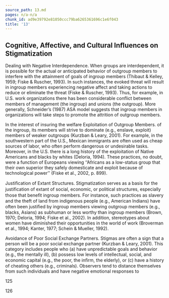 ```yaml
---
source_path: 13.md
pages: n/a-n/a
chunk_id: ad9e39792e81050ccc79ba6265361696c1e6f043
title: '13'
---
```

## Cognitive, Affective, and Cultural Inﬂuences on Stigmatization

Dealing with Negative Interdependence. When groups are interdependent, it is possible for the actual or anticipated behavior of outgroup members to interfere with the attainment of goals of ingroup members (Thibaut & Kelley, 1959; Fiske & Ruscher, 1993). In such instances, the evoked threat will result in ingroup members experiencing negative affect and taking actions to reduce or eliminate the threat (Fiske & Ruscher, 1993). Thus, for example, in U.S. work organizations there has been considerable conﬂict between members of management (the ingroup) and unions (the outgroup). More generally, Schneider’s (1987) ASA model suggests that ingroup members in organizations will take steps to promote the attrition of outgroup members.

In the interest of insuring the welfare Exploitation of Outgroup Members. of the ingroup, its members will strive to dominate (e.g., enslave, exploit) members of weaker outgroups (Kurzban & Leary, 2001). For example, in the southwestern part of the U.S., Mexican immigrants are often used as cheap sources of labor, who often perform dangerous or undesirable tasks. Moreover, in the U.S. there is a long history of the exploitation of Native Americans and blacks by whites (Deloria, 1994). These practices, no doubt, were a function of Europeans viewing ‘‘Africans as a low-status group that their own superior they safely domesticate and exploit because of technological power’’ (Fiske et al., 2002, p. 899).

Justiﬁcation of Extant Structures. Stigmatization serves as a basis for the justiﬁcation of extant of social, economic, or political structures, especially those that beneﬁt ingroup members. For instance, such practices as slavery and the theft of land from indigenous people (e.g., American Indians) have often been justiﬁed by ingroup members viewing outgroup members (e.g., blacks, Asians) as subhuman or less worthy than ingroup members (Brown, 1970; Deloria, 1994; Fiske et al., 2002). In addition, stereotypes about women have diminished their opportunities in the world of work (Broverman et al., 1994; Kanter, 1977; Schein & Mueller, 1992).

Avoidance of Poor Social Exchange Partners. Stigmas are often a sign that a person will be a poor social exchange partner (Kurzban & Leary, 2001). This category includes people who (a) have unpredictable goals and behavior (e.g., the mentally ill), (b) possess low levels of intellectual, social, and economic capital (e.g., the poor, the inﬁrm, the elderly), or (c) have a history of cheating others (e.g., criminals). Observers tend to distance themselves from such individuals and have negative emotional responses to

125

126
